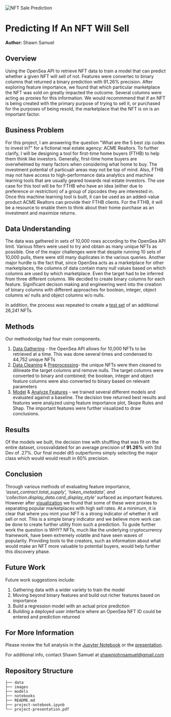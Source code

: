 ![NFT Sale Prediction](images/NFT_Banner.png)
# Predicting If An NFT Will Sell
**Author:** Shawn Samuel

## Overview

Using the OpenSea API to retrieve NFT data to train a model that can predict whether a given NFT will sell of not. Features were convertec to binary columns that returned a binary prediction with 91.26% precision. After exploring feature importance, we found that which particular marketplace the NFT was sold on greatly impacted the outcome. Several columns were acting as proxies for this information. We would recommmend that if an NFT is being created with the primary purpose of trying to sell it, or purchased for the purposes of being resold, the marketplace that the NFT is on is an important factor. 

## Business Problem

For this project, I am answering the question "What are the 5 best zip codes to invest in?" for a fictional real estate agency: ACME Realtors. To further clarify, I will be designing a tool for first-time home buyers (FTHB) to help them think like investors. Generally, first-time home buyers are overwhelmed by many factors when considering what home to buy. The investment potential of particualr areas may not be top of mind. Also, FTHB may not have access to high-performance data analytics and machine learning tools that are usually geared towards real estate investors. The use case for this tool will be for FTHB who have an idea (either due to preference or restriction) of a group of zipcodes they are interested in. Once this machine learning tool is built, it can be used as an added-value product ACME Realtors can provide their FTHB clients. For the FTHB, it will be a resource to enable them to think about their home purchase as an investment and maximize returns.

## Data Understanding

The data was gathered in sets of 10,000 rows according to the OpenSea API limit. Various filters were used to try and obtain as many unique NFTs as possible. One of the major challenges were that despite running 10 sets of 10,000 pulls, there were still many duplicates in the various queries. Another major hurdle is the fact that, since OpenSea acts as a marketplace for other marketplaces, the columns of data contain many null values based on which columns are used by which marketplace. Even the target had to be inferred from three different columns. We decided to create binary columns for each feature. Significant decison making and engineering went into the creation of binary columns with different approaches for boolean, integer, object columns w/ nulls and object columns w/o nulls.


In addition, the process was repeated to create a [test set](notebooks/new_test_data) of an additional 26,241 NFTs.

## Methods

Our methodoolgy had four main components. 

1. [Data Gathering](notebooks/1_data_gather.ipynb) - the OpenSea API allows for 10,000 NFTs to be retrieved at a time. This was done several times and condensed to 44,752 unique NFTs
2. [Data Cleaning](notebooks/2_cleaning.ipynb) & [Preprocessing](notebooks/3_preprocessing.ipynb)- the unique NFTs were then cleaned to dilineate the target columns and remove nulls. The target columns were converted to binary and combined; the boolean, integer and object feature columns were also converted to binary based on relevant parameters
3. [Model](project-notebook) & [Analyze Features](notebooks/5_visualizations) - we trained several different models and evaluated against a baseline. The decision tree returned best results and features were analyzed using feature importance plot, Skope Rules and Shap. The important features were further visualized to draw conclusions.
   
## Results

Of the models we built, the decision tree with shuffling that was fit on the entire dataset, crossvalidated for an average precision of **91.26%** with Std Dev of .27%. Our final model dt5 outperforms simply selecting the major class which would would result in 60% precision.

## Conclusion

Through various methods of evaluating feature importance, *'asset_contract.total_supply', 'token_metadata', and 'collection.display_data.card_display_style'* surfaced as important features. However after [visualization](notebooks/5_visualizations.ipynb) we found that some of these were proxies to separating popular marketplaces with high sell rates. At a minimum, it is clear that where you mint your NFT is a strong indicator of whether it will sell or not. This is a simple binary indicator and we believe more work can be done to create further utility from such a prediction. To guide further work the question is WHY? NFTs, much like the underlying cryptocurrency framework, have been extremely volatile and have seen waves of popularity. Providing tools to the creators, such as information about what would make an NFT more valuable to potential buyers, would help further this discovery phase.

## Future Work

Future work suggestions include:

1. Gathering data with a wider variety to train the model
2. Moving beyond binary features and build out richer features based on importance 
3. Build a regression model with an actual price prediction
4. Building a deployed user interface where an OpenSea NFT ID could be entered and prediction returned

## For More Information

Please review the full analysis in the [Jupyter Notebook](project-notebook.ipynb) or the [presentation](project-presentation.pdf).

For additional info, contact Shawn Samuel at [shawnjohnsamuel@gmail.com](mailto:shawnjohnsamuel@gmail.com)

## Repository Structure

```
├── data
├── images
├── models
├── notebooks
├── README.md
├── project-notebook.ipynb
└── project-presentation.pdf
```
